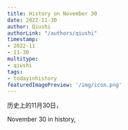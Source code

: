 ```yaml
---
title: History on November 30
date: 2022-11-30
author: Qiushi 
authorLink: "/authors/qiushi"
timestamp: 
- 2022-11
- 11-30
multitype: 
- qiushi
tags: 
- todayinhistory
featuredImagePreview: '/img/icon.png'
---
```









历史上的11月30日，

November 30 in history, 

<!--more-->

